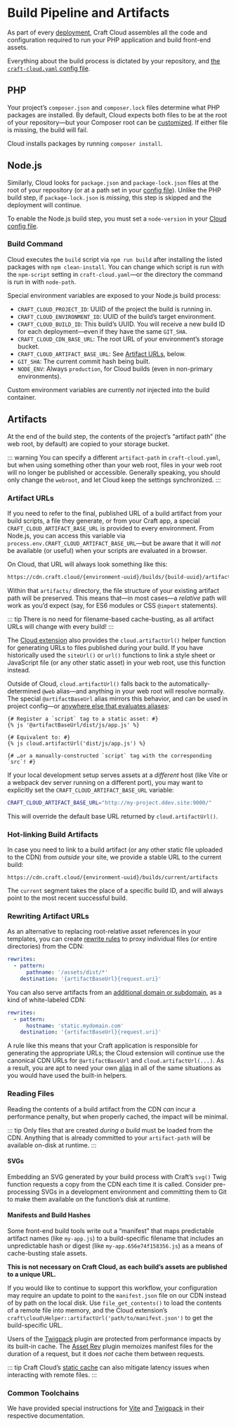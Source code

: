 # Build Pipeline and Artifacts

As part of every [deployment](deployment.md), Craft Cloud assembles all the code and configuration required to run your PHP application and build front-end assets.

Everything about the build process is dictated by your repository, and [the `craft-cloud.yaml` config file](config.md).

## PHP

Your project’s `composer.json` and `composer.lock` files determine what PHP packages are installed. By default, Cloud expects both files to be at the root of your repository—but your Composer root can be [customized](config.md#config-schema). If either file is missing, the build will fail.

Cloud installs packages by running `composer install`.

## Node.js

Similarly, Cloud looks for `package.json` and `package-lock.json` files at the root of your repository (or at a path set in your [config file](config.md#config-schema)). Unlike the PHP build step, if `package-lock.json` is *missing*, this step is skipped and the deployment will continue.

To enable the Node.js build step, you must set a `node-version` in your [Cloud config file](config.md#config-schema).

### Build Command

Cloud executes the `build` script via `npm run build` after installing the listed packages with `npm clean-install`. You can change which script is run with the `npm-script` setting in `craft-cloud.yaml`—or the directory the command is run in with `node-path`.

Special environment variables are exposed to your Node.js build process:

- `CRAFT_CLOUD_PROJECT_ID`: UUID of the project the build is running in.
- `CRAFT_CLOUD_ENVIRONMENT_ID`: UUID of the build’s target environment.
- `CRAFT_CLOUD_BUILD_ID`: This build’s UUID. You will receive a new build ID for each deployment—even if they have the same `GIT_SHA`.
- `CRAFT_CLOUD_CDN_BASE_URL`: The root URL of your environment’s storage bucket.
- `CRAFT_CLOUD_ARTIFACT_BASE_URL`: See [Artifact URLs](#artifact-uRLs), below.
- `GIT_SHA`: The current commit hash being built.
- `NODE_ENV`: Always `production`, for Cloud builds (even in non-primary environments).

Custom environment variables are currently _not_ injected into the build container.

## Artifacts

At the end of the build step, the contents of the project’s “artifact path” (the web root, by default) are copied to your storage bucket.

::: warning
You can specify a different `artifact-path` in `craft-cloud.yaml`, but when using something other than your web root, files in your web root will no longer be published or accessible. Generally speaking, you should only change the `webroot`, and let Cloud keep the settings synchronized.
:::

### Artifact URLs

If you need to refer to the final, published URL of a build artifact from your build scripts, a file they generate, or from your Craft app, a special `CRAFT_CLOUD_ARTIFACT_BASE_URL` is provided to every environment. From Node.js, you can access this variable via `process.env.CRAFT_CLOUD_ARTIFACT_BASE_URL`—but be aware that it will _not_ be available (or useful) when your scripts are evaluated in a browser.

On Cloud, that URL will always look something like this:

```txt
https://cdn.craft.cloud/{environment-uuid}/builds/{build-uuid}/artifacts
```

Within that `artifacts/` directory, the file structure of your existing artifact path will be preserved. This means that—in most cases—a _relative_ path will work as you’d expect (say, for ES6 modules or CSS `@import` statements).

::: tip
There is no need for filename-based cache-busting, as all artifact URLs will change with every build!
:::

The [Cloud extension](extension.md) also provides the `cloud.artifactUrl()` helper function for generating URLs to files published during your build. If you have historically used the `siteUrl()` or `url()` functions to link a style sheet or JavaScript file (or any other static asset) in your web root, use this function instead.

Outside of Cloud, `cloud.artifactUrl()` falls back to the automatically-determined `@web` alias—and anything in your web root will resolve normally. The special `@artifactBaseUrl` alias mirrors this behavior, and can be used in project config—or [anywhere else that evaluates aliases](/5.x/configure.html#control-panel-settings):

```twig
{# Register a `script` tag to a static asset: #}
{% js '@artifactBaseUrl/dist/js/app.js' %}

{# Equivalent to: #}
{% js cloud.artifactUrl('dist/js/app.js') %}

{# …or a manually-constructed `script` tag with the corresponding `src`! #}
```

If your local development setup serves assets at a _different_ host (like Vite or a webpack dev server running on a different port), you may want to explicitly set the `CRAFT_CLOUD_ARTIFACT_BASE_URL` variable:

```sh
CRAFT_CLOUD_ARTIFACT_BASE_URL="http://my-project.ddev.site:9000/"
```

This will override the default base URL returned by `cloud.artifactUrl()`.

### Hot-linking Build Artifacts

In case you need to link to a build artifact (or any other static file uploaded to the CDN) from _outside_ your site, we provide a stable URL to the current build:

```
https://cdn.craft.cloud/{environment-uuid}/builds/current/artifacts
```

The `current` segment takes the place of a specific build ID, and will always point to the most recent successful build.

### Rewriting Artifact URLs

As an alternative to replacing root-relative asset references in your templates, you can create [rewrite rules](redirects.md) to proxy individual files (or entire directories) from the CDN:

```yml
rewrites:
  - pattern:
      pathname: '/assets/dist/*'
    destination: '{artifactBaseUrl}{request.uri}'
```

You can also serve artifacts from an [additional domain or subdomain](domains.md), as a kind of white-labeled CDN:

```yml
rewrites:
  - pattern:
      hostname: 'static.mydomain.com'
    destination: '{artifactBaseUrl}{request.uri}'
```

A rule like this means that your Craft application is responsible for generating the appropriate URLs; the Cloud extension will continue use the canonical CDN URLs for `@artifactBaseUrl` and `cloud.artifactUrl(...)`. As a result, you are apt to need your own [alias](/5.x/configure.html#aliases) in all of the same situations as you would have used the built-in helpers.

### Reading Files

Reading the contents of a build artifact from the CDN _can_ incur a performance penalty, but when properly cached, the impact will be minimal.

::: tip
Only files that are created _during a build_ must be loaded from the CDN. Anything that is already committed to your `artifact-path` will be available on-disk at runtime.
:::

#### SVGs

Embedding an SVG generated by your build process with Craft’s `svg()` Twig function requests a copy from the CDN each time it is called. Consider pre-processing SVGs in a development environment and committing them to Git to make them available on the function’s disk at runtime.

#### Manifests and Build Hashes

Some front-end build tools write out a “manifest” that maps predictable artifact names (like `my-app.js`) to a build-specific filename that includes an unpredictable hash or digest (like `my-app.656e74f158356.js`) as a means of cache-busting stale assets.

**This is not necessary on Craft Cloud, as each build’s assets are published to a unique URL.**

If you would like to continue to support this workflow, your configuration may require an update to point to the `manifest.json` file on our CDN instead of by path on the local disk. Use `file_get_contents()` to load the contents of a remote file into memory, and the Cloud extension’s `craft\cloud\Helper::artifactUrl('path/to/manifest.json')` to get the build-specific URL.

Users of the [Twigpack](https://plugins.craftcms.com/twigpack?craft5) plugin are protected from performance impacts by its built-in cache. The [Asset Rev](https://plugins.craftcms.com/assetrev?craft5) plugin memoizes manifest files for the duration of a request, but it does _not_ cache them between requests.

::: tip
Craft Cloud’s [static cache](caching.md) can also mitigate latency issues when interacting with remote files.
:::

### Common Toolchains

We have provided special instructions for [Vite](https://nystudio107.com/docs/vite/#craft-cloud) and [Twigpack](https://nystudio107.com/docs/twigpack/#craft-cloud) in their respective documentation.

